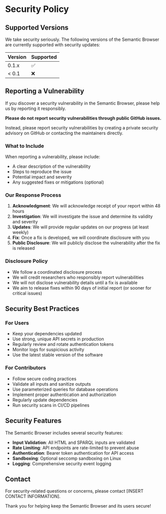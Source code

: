 # Security Policy

## Supported Versions

We take security seriously. The following versions of the Semantic Browser are currently supported with security updates:

| Version | Supported          |
| ------- | ------------------ |
| 0.1.x   | :white_check_mark: |
| < 0.1   | :x:                |

## Reporting a Vulnerability

If you discover a security vulnerability in the Semantic Browser, please help us by reporting it responsibly.

**Please do not report security vulnerabilities through public GitHub issues.**

Instead, please report security vulnerabilities by creating a private security advisory on GitHub or contacting the maintainers directly.

### What to Include

When reporting a vulnerability, please include:

- A clear description of the vulnerability
- Steps to reproduce the issue
- Potential impact and severity
- Any suggested fixes or mitigations (optional)

### Our Response Process

1. **Acknowledgment**: We will acknowledge receipt of your report within 48 hours
2. **Investigation**: We will investigate the issue and determine its validity and severity
3. **Updates**: We will provide regular updates on our progress (at least weekly)
4. **Fix**: Once a fix is developed, we will coordinate disclosure with you
5. **Public Disclosure**: We will publicly disclose the vulnerability after the fix is released

### Disclosure Policy

- We follow a coordinated disclosure process
- We will credit researchers who responsibly report vulnerabilities
- We will not disclose vulnerability details until a fix is available
- We aim to release fixes within 90 days of initial report (or sooner for critical issues)

## Security Best Practices

### For Users

- Keep your dependencies updated
- Use strong, unique API secrets in production
- Regularly review and rotate authentication tokens
- Monitor logs for suspicious activity
- Use the latest stable version of the software

### For Contributors

- Follow secure coding practices
- Validate all inputs and sanitize outputs
- Use parameterized queries for database operations
- Implement proper authentication and authorization
- Regularly update dependencies
- Run security scans in CI/CD pipelines

## Security Features

The Semantic Browser includes several security features:

- **Input Validation**: All HTML and SPARQL inputs are validated
- **Rate Limiting**: API endpoints are rate-limited to prevent abuse
- **Authentication**: Bearer token authentication for API access
- **Sandboxing**: Optional seccomp sandboxing on Linux
- **Logging**: Comprehensive security event logging

## Contact

For security-related questions or concerns, please contact [INSERT CONTACT INFORMATION].

Thank you for helping keep the Semantic Browser and its users secure!